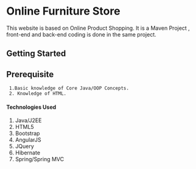 # Online Furniture Store

  This website is based on Online Product Shopping. It is a Maven Project , front-end and back-end coding is done in the same project.
  
 ## Getting Started
 
 ## Prerequisite
     1.Basic knowledge of Core Java/OOP Concepts.
     2. Knowledge of HTML.
  
#### Technologies Used
  1. Java/J2EE
  2. HTML5
  3. Bootstrap
  4. AngularJS
  5. JQuery
  6. Hibernate
  7. Spring/Spring MVC
